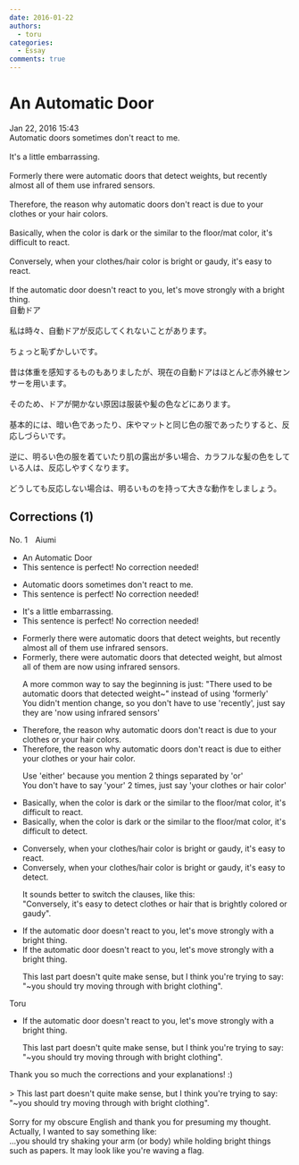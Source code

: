 ```yaml
---
date: 2016-01-22
authors:
  - toru
categories:
  - Essay
comments: true
---
```


# An Automatic Door
<div class="date">Jan 22, 2016 15:43</div>
<div id="post"><div id="body_show_ori">
Automatic doors sometimes don't react to me.<br/><br/>It's a little embarrassing.<br/><br/>Formerly there were automatic doors that detect  weights, but recently almost all of them use infrared sensors.<br/><br/>Therefore, the reason why automatic doors don't react is due to your clothes or your hair colors.<br/><br/>Basically, when the color is dark or the similar to the floor/mat color, it's difficult to react.<br/><br/>Conversely, when your clothes/hair color is bright or gaudy, it's easy to react.<br/><br/>If the automatic door doesn't react to you, let's move strongly with a bright thing.
</div></div>

<!-- more -->

<div id="post_ja"><div id="body_show_mo">
自動ドア<br/><br/>私は時々、自動ドアが反応してくれないことがあります。<br/><br/>ちょっと恥ずかしいです。<br/><br/>昔は体重を感知するものもありましたが、現在の自動ドアはほとんど赤外線センサーを用います。<br/><br/>そのため、ドアが開かない原因は服装や髪の色などにあります。<br/><br/>基本的には、暗い色であったり、床やマットと同じ色の服であったりすると、反応しづらいです。<br/><br/>逆に、明るい色の服を着ていたり肌の露出が多い場合、カラフルな髪の色をしている人は、反応しやすくなります。<br/><br/>どうしても反応しない場合は、明るいものを持って大きな動作をしましょう。
</div></div>

## Corrections (1)
<div id="block"><div class="first_name"> No. 1　<span class="just_name">Aiumi</span></div><div id="block2">
<ul class="correction_field">
<li class="incorrect">An Automatic Door</li>
<li class="corrected perfect">This sentence is perfect! No correction needed!</li>
</ul>
<ul class="correction_field">
<li class="incorrect">Automatic doors sometimes don't react to me.</li>
<li class="corrected perfect">This sentence is perfect! No correction needed!</li>
</ul>
<ul class="correction_field">
<li class="incorrect">It's a little embarrassing.</li>
<li class="corrected perfect">This sentence is perfect! No correction needed!</li>
</ul>
<ul class="correction_field">
<li class="incorrect">Formerly there were automatic doors that detect  weights, but recently almost all of them use infrared sensors.</li>
<li class="corrected correct">
<span class="f_red">Formerly,</span> there were automatic doors that <span class="f_red">detected </span><span class="f_blue">weight</span>, but <span class="f_blue">almost all of them are now using </span>infrared sensors.
<p class="correction_comment">A more common way to say the beginning is just: "There used to be automatic doors that detected weight~" instead of using 'formerly'<br/>You didn't mention change, so you don't have to use 'recently', just say they are 'now using infrared sensors'</p>
</li>
</ul>
<ul class="correction_field">
<li class="incorrect">Therefore, the reason why automatic doors don't react is due to your clothes or your hair colors.</li>
<li class="corrected correct">
Therefore, the reason why automatic doors don't react is due to <span class="f_blue">either </span>your clothes or <span class="sline">your</span> hair <span class="f_blue">color</span>.
<p class="correction_comment">Use 'either' because you mention 2 things separated by 'or'<br/>You don't have to say 'your' 2 times, just say 'your clothes or hair color'</p>
</li>
</ul>
<ul class="correction_field">
<li class="incorrect">Basically, when the color is dark or the similar to the floor/mat color, it's difficult to react.</li>
<li class="corrected correct">
Basically, when the color is dark or <span class="sline">the</span> similar to the floor/mat color, it's difficult to <span class="f_blue">detect</span>.
</li>
</ul>
<ul class="correction_field">
<li class="incorrect">Conversely, when your clothes/hair color is bright or gaudy, it's easy to react.</li>
<li class="corrected correct">
Conversely, when your clothes/hair color is bright or gaudy,<span class="f_red"> it's easy to</span> <span class="f_blue">detect</span>.
<p class="correction_comment">It sounds better to switch the clauses, like this: <br/>"Conversely, it's easy to detect clothes or hair that is brightly colored or gaudy".</p>
</li>
</ul>
<ul class="correction_field">
<li class="incorrect">If the automatic door doesn't react to you, let's move strongly with a bright thing.</li>
<li class="corrected correct">
If the automatic door doesn't react to you, <span class="f_red">let's move strongly with a bright thing</span>.
<p class="correction_comment">This last part doesn't quite make sense, but I think you're trying to say:<br/>"~you should try moving through with bright clothing".</p>
</li>
</ul>
</div><div class="name"><span class="just_name">Toru</span><br><div class="quote_field"><ul class="correction_field">
<li class="corrected correct">
If the automatic door doesn't react to you, <span class="f_red">let's move strongly with a bright thing</span>.
<p class="correction_comment">
This last part doesn't quite make sense, but I think you're trying to say:<br/>"~you should try moving through with bright clothing".
</p>
</li>
</ul></div>
Thank you so much the corrections and your explanations! :)<br/><br/>&gt; This last part doesn't quite make sense, but I think you're trying to say:<br/>"~you should try moving through with bright clothing".<br/><br/>Sorry for my obscure English and thank you for presuming my thought. <br/>Actually, I wanted to say something like:<br/>...you should try shaking your arm (or body) while holding bright things such as papers. It may look like you're waving a flag.
</div>
</div>
